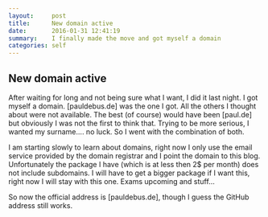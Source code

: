 ```yaml
---
layout:     post
title:      New domain active
date:       2016-01-31 12:41:19
summary:    I finally made the move and got myself a domain
categories: self
---
```

## New domain active

After waiting for long and not being sure what I want, I did it last night. I got myself a domain. [pauldebus.de] was the one I got. All the others I thought about were not available. The best (of course) would have been [paul.de] but obviously I was not the first to think that. Trying to be more serious, I wanted my surname.... no luck. So I went with the combination of both.

I am starting slowly to learn about domains, right now I only use the email service provided by the domain registrar and I point the domain to this blog. Unfortunately the package I have (which is at less then 2$ per month) does not include subdomains. I will have to get a bigger package if I want this, right now I will stay with this one. Exams upcoming and stuff...

So now the official address is [pauldebus.de], though I guess the GitHub address still works.
